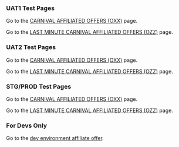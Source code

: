 ### UAT1 Test Pages

Go to the [CARNIVAL AFFILIATED OFFERS (OXX)](https://www1.uatcarnival.com/Registration/Promotions/InstantTgoTestOXX.aspx?CCL-UAT-Token=QTEwHhcNMTUwNTAxMTIxOTMwWhcNMTgwNTAxMTIxOTI4WjBtMQswCQYDVQQGEwJVUzELMAkGA1UECBMCRkwxDjAMBgNVBAcTBU1pYW1pM) page.

Go to the [LAST MINUTE CARNIVAL AFFILIATED OFFERS (OZZ)](https://www1.uatcarnival.com/Registration/Promotions/InstantTgoTestOZZ.aspx?CCL-UAT-Token=QTEwHhcNMTUwNTAxMTIxOTMwWhcNMTgwNTAxMTIxOTI4WjBtMQswCQYDVQQGEwJVUzELMAkGA1UECBMCRkwxDjAMBgNVBAcTBU1pYW1pM) page.

### UAT2 Test Pages

Go to the [CARNIVAL AFFILIATED OFFERS (OXX)](https://www2.uatcarnival.com/Registration/Promotions/InstantTgoTestOXX.aspx?CCL-UAT-Token=QTEwHhcNMTUwNTAxMTIxOTMwWhcNMTgwNTAxMTIxOTI4WjBtMQswCQYDVQQGEwJVUzELMAkGA1UECBMCRkwxDjAMBgNVBAcTBU1pYW1pM) page.

Go to the [LAST MINUTE CARNIVAL AFFILIATED OFFERS (OZZ)](https://www2.uatcarnival.com/Registration/Promotions/InstantTgoTestOZZ.aspx?CCL-UAT-Token=QTEwHhcNMTUwNTAxMTIxOTMwWhcNMTgwNTAxMTIxOTI4WjBtMQswCQYDVQQGEwJVUzELMAkGA1UECBMCRkwxDjAMBgNVBAcTBU1pYW1pM) page.


### STG/PROD Test Pages

Go to the [CARNIVAL AFFILIATED OFFERS (OXX)](https://www.carnival.com/Registration/Promotions/InstantTgoTestOXX.aspx) page.

Go to the [LAST MINUTE CARNIVAL AFFILIATED OFFERS (OZZ)](https://www.carnival.com/Registration/Promotions/InstantTgoTestOZZ.aspx) page.

### For Devs Only
Go to the [dev environment affiliate offer](https://dev.carnival.com/Registration/Promotions/Github-Affiliate).
